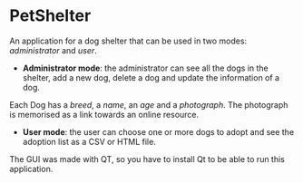 # PetShelter
An application for a dog shelter that can be used in two modes: *administrator* and *user*.

- **Administrator mode**: the administrator can see all the dogs in the shelter, add a new dog, delete a dog and update the information of a dog. 

Each Dog has a *breed*, a *name*, an *age* and a *photograph*. The photograph is memorised as a link towards an online resource.

- **User mode**: the user can choose one or more dogs to adopt and see the adoption list as a CSV or HTML file.

The GUI was made with QT, so you have to install Qt to be able to run this application.
